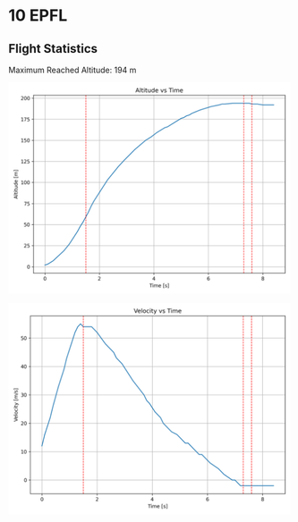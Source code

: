 # 10 EPFL
## Flight Statistics
Maximum Reached Altitude: 194 m

![Altitude Plot](./plots/altitude.png)

![Velocity Plot](./plots/velocity.png)

